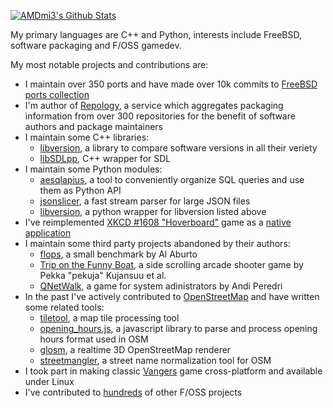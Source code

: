 [![AMDmi3's Github Stats](https://github-readme-stats.vercel.app/api?username=AMDmi3&count_private=true&show_icons=true&hide=stars&hide_border=true&include_all_commits=true)](https://github.com/anuraghazra/github-readme-stats)

My primary languages are C++ and Python, interests include FreeBSD, software packaging and F/OSS gamedev.

My most notable projects and contributions are:
* I maintain over 350 ports and have made over 10k commits to [FreeBSD ports collection](https://www.freebsd.org/ports/)
* I'm author of [Repology](https://repology.org/), a service which aggregates packaging information from over 300 repositories for the benefit of software authors and package maintainers
* I maintain some C++ libraries:
  * [libversion](https://github.com/repology/libversion/), a library to compare software versions in all their veriety
  * [libSDLpp](https://github.com/libSDL2pp/libSDL2pp), C++ wrapper for SDL
* I maintain some Python modules:
  * [aesqlapius](https://pypi.org/project/aesqlapius/), a tool to conveniently organize SQL queries and use them as Python API
  * [jsonslicer](https://pypi.org/project/jsonslicer/), a fast stream parser for large JSON files
  * [libversion](https://pypi.org/project/libversion/), a python wrapper for libversion listed above
* I've reimplemented [XKCD #1608 "Hoverboard"](https://xkcd.com/1608/) game as a [native application](https://github.com/AMDmi3/hoverboard-sdl)
* I maintain some third party projects abandoned by their authors:
  * [flops](https://github.com/AMDmi3/flops), a small benchmark by Al Aburto
  * [Trip on the Funny Boat](https://github.com/AMDmi3/funnyboat), a side scrolling arcade shooter game by Pekka "pekuja" Kujansuu et al.
  * [QNetWalk](https://github.com/AMDmi3/qnetwalk), a game for system adinistrators by Andi Peredri
* In the past I've actively contributed to [OpenStreetMap](https://www.openstreetmap.org) and have written some related tools:
  * [tiletool](https://github.com/AMDmi3/tiletool), a map tile processing tool
  * [opening_hours.js](https://github.com/AMDmi3/opening_hours.js), a javascript library to parse and process opening hours format used in OSM
  * [glosm](https://github.com/AMDmi3/glosm), a realtime 3D OpenStreetMap renderer
  * [streetmangler](https://github.com/AMDmi3/streetmangler), a street name normalization tool for OSM
* I took part in making classic [Vangers](https://github.com/KranX/Vangers) game cross-platform and available under Linux
* I've contributed to [hundreds](https://www.openhub.net/accounts/AMDmi3/positions) of other F/OSS projects
